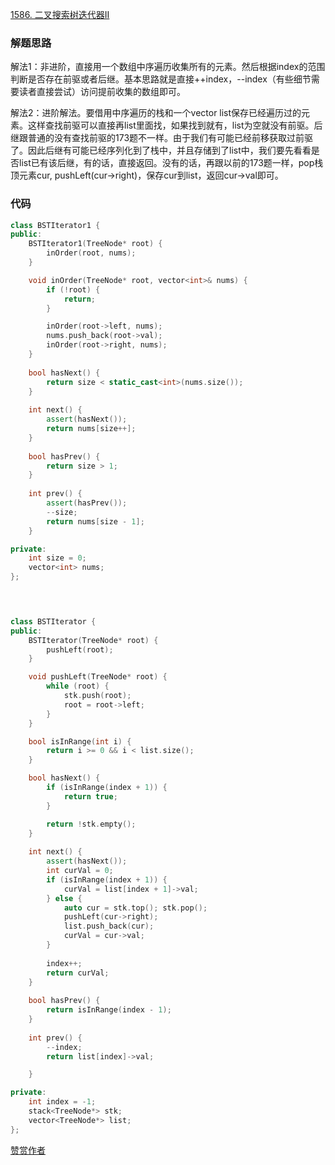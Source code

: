 [1586. 二叉搜索树迭代器II](https://leetcode-cn.com/problems/binary-search-tree-iterator-ii/solution/1zhong-gui-zhong-ju-586-er-cha-sou-suo-s-awjv/)

### 解题思路
解法1：非进阶，直接用一个数组中序遍历收集所有的元素。然后根据index的范围判断是否存在前驱或者后继。基本思路就是直接++index，--index（有些细节需要读者直接尝试）访问提前收集的数组即可。

解法2：进阶解法。要借用中序遍历的栈和一个vector list保存已经遍历过的元素。这样查找前驱可以直接再list里面找，如果找到就有，list为空就没有前驱。后继跟普通的没有查找前驱的173题不一样。由于我们有可能已经前移获取过前驱了。因此后继有可能已经序列化到了栈中，并且存储到了list中，我们要先看看是否list已有该后继，有的话，直接返回。没有的话，再跟以前的173题一样，pop栈顶元素cur, pushLeft(cur->right)，保存cur到list，返回cur->val即可。

### 代码

```cpp
class BSTIterator1 {
public:
    BSTIterator1(TreeNode* root) {
        inOrder(root, nums);
    }

    void inOrder(TreeNode* root, vector<int>& nums) {
        if (!root) {
            return;
        }

        inOrder(root->left, nums);
        nums.push_back(root->val);
        inOrder(root->right, nums);
    }
    
    bool hasNext() {
        return size < static_cast<int>(nums.size());
    }
    
    int next() {
        assert(hasNext());
        return nums[size++];
    }
    
    bool hasPrev() {
        return size > 1;
    }
    
    int prev() {
        assert(hasPrev());
        --size;
        return nums[size - 1];
    }

private:
    int size = 0;
    vector<int> nums;
};



 
class BSTIterator {
public:
    BSTIterator(TreeNode* root) {
        pushLeft(root);
    }

    void pushLeft(TreeNode* root) {
        while (root) {
            stk.push(root);
            root = root->left;
        }
    }

    bool isInRange(int i) {
        return i >= 0 && i < list.size();
    }

    bool hasNext() {
        if (isInRange(index + 1)) {
            return true;
        }

        return !stk.empty();
    }
    
    int next() {
        assert(hasNext());
        int curVal = 0;
        if (isInRange(index + 1)) {
            curVal = list[index + 1]->val;
        } else {
            auto cur = stk.top(); stk.pop();
            pushLeft(cur->right);
            list.push_back(cur);
            curVal = cur->val;
        }
        
        index++;
        return curVal;
    }
    
    bool hasPrev() {
        return isInRange(index - 1);
    }
    
    int prev() {
        --index;
        return list[index]->val;

    }

private:
    int index = -1;
    stack<TreeNode*> stk;
    vector<TreeNode*> list;
};
```

[赞赏作者](https://github.com/jyj407/leetcode/blob/master/wechat%20reward%20QRCode.png)
